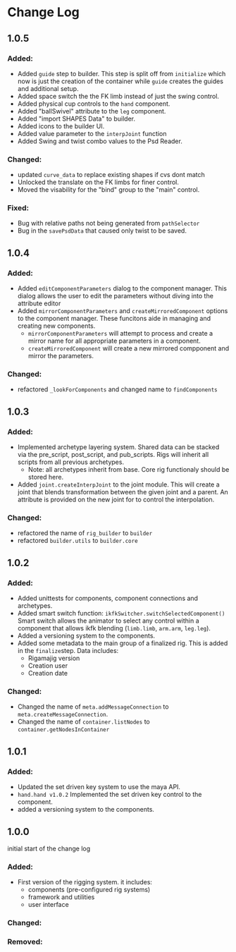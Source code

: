 # Change Log 


## 1.0.5


### Added: 
* Added `guide` step to builder. This step is split off from `initialize` which 
now is just the creation of the container while `guide` creates the guides and additional setup.
* Added space switch the the FK limb instead of just the swing control. 
* Added physical cup controls to the `hand` component.
* Added "ballSwivel" attribute to the `leg` component.
* Added "import SHAPES Data" to builder.
* Added icons to the builder UI. 
* Added value parameter to the `interpJoint` function
* Added Swing and twist combo values to the Psd Reader. 

### Changed: 
* updated `curve_data` to replace existing shapes if cvs dont match 
* Unlocked the translate on the FK limbs for finer control. 
* Moved the visability for the "bind" group to the "main" control. 

### Fixed: 
* Bug with relative paths not being generated from `pathSelector`
* Bug in the `savePsdData` that caused only twist to be saved. 

## 1.0.4


### Added: 
* Added `editComponentParameters` dialog to the component manager. 
This dialog allows the user to edit the parameters without diving into the attribute editor
* Added `mirrorComponentParameters` and `createMirroredComponent` options to the component manager. 
These funcitons aide in managing and creating new components. 
  * `mirrorComponentParameters` will attempt to process and create a mirror name for all appropriate parameters in a component. 
  * `createMirroredComponent` will create a new mirrored compponent and mirror the parameters. 

### Changed: 
* refactored `_lookForComponents` and changed name to `findComponents`


## 1.0.3


### Added: 
* Implemented archetype layering system. Shared data can be stacked via the 
pre_script, post_script, and pub_scripts. Rigs will inherit all scripts from all 
previous archetypes. 
  * Note: all archetypes inherit from base. Core rig functionaly should be stored here. 
* Added `joint.createInterpJoint` to the joint module. This will create a joint that blends 
transformation between the given joint and a parent. 
An attribute is provided on the new joint for to control the interpolation. 

### Changed: 
* refactored the name of `rig_builder` to `builder`
* refactored `builder.utils` to `builder.core`

## 1.0.2


### Added: 
* Added unittests for components, component connections and archetypes. 
* Added smart switch function: `ikfkSwitcher.switchSelectedComponent()`
Smart switch allows the animator to select any control within a component
that allows ikfk blending (`limb.limb`, `arm.arm`, `leg.leg`).
* Added a versioning system to the components. 
* Added some metadata to the main group of a finalized rig. This is added in the `finalize`step.
Data includes: 
  * Rigamajig version
  * Creation user 
  * Creation date
### Changed: 
* Changed the name of `meta.addMessageConnection` to `meta.createMessageConnection`. 
* Changed the name of `container.listNodes` to `container.getNodesInContainer`


## 1.0.1

### Added: 
* Updated the  set driven key system to use the maya API. 
* `hand.hand v1.0.2` Implemented the set driven key control to the component. 
* added a versioning system to the components. 
    

## 1.0.0

initial start of the change log

### Added: 
* First version of the rigging system. it includes: 
    - components (pre-configured rig systems)
    - framework and utilities 
    - user interface 
    
 
### Changed: 

### Removed: 
 